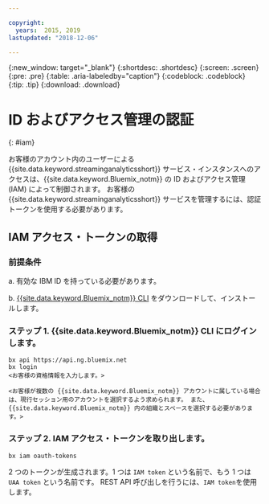 ```yaml
---

copyright:
  years:  2015, 2019
lastupdated: "2018-12-06"

---
```


{:new_window: target="_blank"}
{:shortdesc: .shortdesc}
{:screen: .screen}
{:pre: .pre}
{:table: .aria-labeledby="caption"}
{:codeblock: .codeblock}
{:tip: .tip}
{:download: .download}


# ID およびアクセス管理の認証
{: #iam}

お客様のアカウント内のユーザーによる {{site.data.keyword.streaminganalyticsshort}} サービス・インスタンスへのアクセスは、{{site.data.keyword.Bluemix_notm}} の ID およびアクセス管理 (IAM) によって制御されます。 お客様の {{site.data.keyword.streaminganalyticsshort}} サービスを管理するには、認証トークンを使用する必要があります。

## IAM アクセス・トークンの取得

### 前提条件

a. 有効な IBM ID を持っている必要があります。

b. [{{site.data.keyword.Bluemix_notm}} CLI](/docs/cli?topic=cloud-cli-install-ibmcloud-cli#install-ibmcloud-cli) をダウンロードして、インストールします。

### ステップ 1. {{site.data.keyword.Bluemix_notm}} CLI にログインします。

```
bx api https://api.ng.bluemix.net
bx login
<お客様の資格情報を入力します。>

<お客様が複数の {{site.data.keyword.Bluemix_notm}} アカウントに属している場合は、現行セッション用のアカウントを選択するよう求められます。 また、{{site.data.keyword.Bluemix_notm}} 内の組織とスペースを選択する必要があります。>
```

### ステップ 2. IAM アクセス・トークンを取り出します。

```
bx iam oauth-tokens
```

2 つのトークンが生成されます。1 つは `IAM token` という名前で、もう 1 つは `UAA token` という名前です。 REST API 呼び出しを行うには、`IAM token`を使用します。
